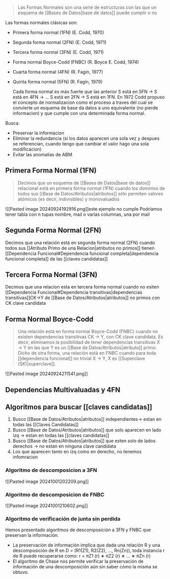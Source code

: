 >Las Formas Normales son una serie de estructuras con las que un esquema de [[Bases de Datos|base de datos]] puede cumplir o no

Las formas normales clásicas son: 
- Primera forma normal (1FN) (E. Codd, 1970) 
- Segunda forma normal (2FN) (E. Codd, 1971) 
- Tercera forma normal (3FN) (E. Codd, 1971) 
- Forma normal Boyce-Codd (FNBC) (R. Boyce E. Codd, 1974) 
- Cuarta forma normal (4FN) (R. Fagin, 1977) 
- Quinta forma normal (5FN) (R. Fagin, 1979) 
  
  Cada forma normal es más fuerte que las anterior
  S está en 5FN → S está en 4FN → ... S está en 2FN → S está en 1FN.
En 1972 Codd propuso el concepto de normalizacion como el proceso a traves del cual se convierte un esquema de base da datos a uno equivalente (no pierde informacion) y que cumple con una determinada forma normal.

Busca:
- Preservar la informacion 
- Eliminar la redundancia (si los datos aparecen una sola vez y despues se referencian, cuando tengo que cambiar el valor hago una sola modificacion)
- Evitar las anomalias de ABM

## Primera Forma Normal (1FN)
>Decimos que un esquema de [[Bases de Datos|base de datos]] relacional está en primera forma normal (1FN) cuando los dominios de todos sus [[Base de Datos/Atributos|atributos]] sólo permiten valores atómicos (es decir, indivisibles) y monovaluados

![[Pasted image 20240924192916.png]]este ejemplo no cumple
Podríamos tener tabla con n tupas nombre, mail o varias columnas, una por mail

## Segunda Forma Normal (2FN)
Decimos que una relación está en segunda forma normal (2FN) cuando todos sus [[Atributo Primo de una Relacion|atributos no primos]] tienen [[Dependencia Funcional#Dependencia funcional completa|dependencia funcional completa]] de las [[claves candidatas]]


## Tercera Forma Normal (3FN)

Decimos que una relacion esta en tercera forma normal cuando no esiten [[Dependencia Funcional#Dependencia transitivas|dependencias transitivas]]CK->Y de [[Base de Datos/Atributos|atributos]] no primos con CK clave candidata


## Forma Normal Boyce-Codd
>Una relación está en forma normal Boyce-Codd (FNBC) cuando no existen dependencias transitivas CK → Y, con CK clave candidata. Es decir, eliminamos la posibilidad de tener dependencias transitivas X → Y en las que Y es un [[Base de Datos/Atributos|atributo]] primo.
Dicho de otra forma, una relación está en FNBC cuando para toda [[dependencia funcional]] no trivial X → Y, X es [[Superclave (SK)|superclave]].

![[Pasted image 20240924211541.png]]

## Dependencias Multivaluadas y 4FN


##  Algoritmos para buscar [[claves candidatas]]
1. Busco [[Base de Datos/Atributos|atributos]] independientes-> estan en todas las [[Claves Candidatas]]
2. Busco [[Base de Datos/Atributos|atributos]] que solo aparecen en lado izq -> estan en todas las [[claves candidatas]] 
3. Busco [[Base de Datos/Atributos|atributos]] que esten solo de lados derechos -> no estan en ninguna clave candidata
4. Los que aparecen tanto en izq como en derecho, no tenemos infomracion


### Algoritmo de descomposicion a 3FN 
![[Pasted image 20241001202209.png]]

### Algoritmo de descomposicion de FNBC
![[Pasted image 20241001210602.png]]


### Algoritmo de verificación de junta sin perdida
Hemos presentado algoritmos de descomposición a 3FN y FNBC que preservan la información. 
- La preservación de información implica que dada una relación R y una descomposición de R en D = (R1(Z1), R2(Z2), ..., Rn(Zn)), toda instancia r de R puede recuperarse como: r = πZ1 (r) ∗ πZ2 (r) ∗ ... ∗ πZn (r)
-  El algoritmo de Chase nos permite verificar la preservación de información de una descomposición aún sin saber cómo la misma se obtuvo.